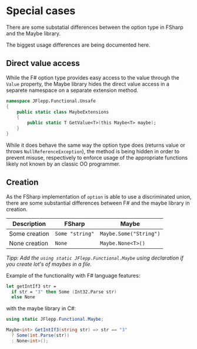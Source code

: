 # Special cases

There are some substatial differences between the option type in FSharp and the Maybe library.

The biggest usage differences are being documented here.

## Direct value access

While the F# option type provides easy access to the value through the `Value` property, the Maybe library hides the direct value access in a separete namespace on a separate extension method.

~~~ fs
namespace JFlepp.Functional.Unsafe
{
    public static class MaybeExtensions
    {
        public static T GetValue<T>(this Maybe<T> maybe);
    }
}
~~~

While it does behave the same way the option type does (returns value or throws `NullReferenceException`), the method is being hidden in order to prevent misuse, respectively to enforce usage of the appropriate functions likely not known by an classic OO programmer.

## Creation

As the FSharp implementation of `option` is able to use a discriminated union, there are some substantial differences between F# and the maybe library in creation.

Description | FSharp | Maybe
----------- | ------ | -----
Some creation | `Some "string"` | `Maybe.Some("String")`
None creation | `None` | `Maybe.None<T>()`

_Tipp: Add the `using static JFlepp.Functional.Maybe` using declaration if you create lot's of maybes in a file._


Example of the functionality with F# language features:

~~~ fs
let getIntIf3 str =
  if str = "3" then Some (Int32.Parse str)
  else None
~~~

with the maybe library in C#:

~~~ cs
using static JFlepp.Functional.Maybe;

Maybe<int> GetIntIf3(string str) => str == "3"
  ? Some(int.Parse(str))
  : None<int>();
